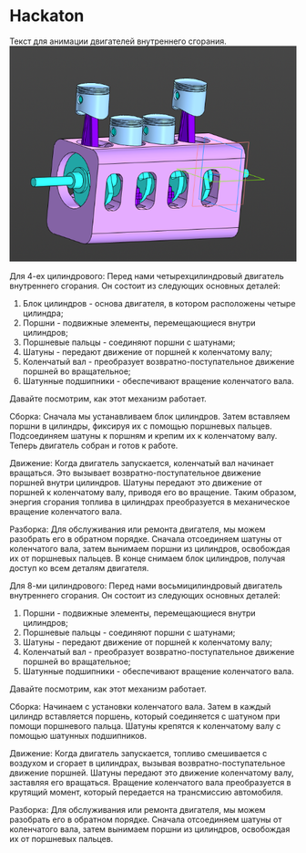 # Hackaton
Текст для анимации двигателей внутреннего сгорания.
![alt text](images/image.png)

Для 4-ех цилиндрового:
  Перед нами четырехцилиндровый двигатель внутреннего сгорания. Он состоит из следующих основных деталей: 
  1. Блок цилиндров - основа двигателя, в котором расположены четыре цилиндра;
  2. Поршни - подвижные элементы, перемещающиеся внутри цилиндров;
  3. Поршневые пальцы - соединяют поршни с шатунами;
  4. Шатуны - передают движение от поршней к коленчатому валу;
  5. Коленчатый вал - преобразует возвратно-поступательное движение поршней во вращательное;
  6. Шатунные подшипники - обеспечивают вращение коленчатого вала.
  
  Давайте посмотрим, как этот механизм работает.
  
  Сборка:
  Сначала мы устанавливаем блок цилиндров. Затем вставляем поршни в цилиндры, фиксируя их с помощью поршневых пальцев. Подсоединяем шатуны к поршням и крепим их к коленчатому валу. Теперь двигатель собран и готов к работе.
  
  Движение:
  Когда двигатель запускается, коленчатый вал начинает вращаться. Это вызывает возвратно-поступательное движение поршней внутри цилиндров. Шатуны передают это движение от поршней к коленчатому валу, приводя его во вращение. Таким образом, энергия сгорания топлива в цилиндрах преобразуется в механическое вращение коленчатого вала.
  
  Разборка:
  Для обслуживания или ремонта двигателя, мы можем разобрать его в обратном порядке. Сначала отсоединяем шатуны от коленчатого вала, затем вынимаем поршни из цилиндров, освобождая их от поршневых пальцев. В конце снимаем блок цилиндров, получая доступ ко всем деталям двигателя.

Для 8-ми цилиндрового: 
  Перед нами восьмицилиндровый двигатель внутреннего сгорания. Он состоит из следующих основных деталей: 
  1. Поршни - подвижные элементы, перемещающиеся внутри цилиндров;
  2. Поршневые пальцы - соединяют поршни с шатунами;
  3. Шатуны - передают движение от поршней к коленчатому валу;
  4. Коленчатый вал - преобразует возвратно-поступательное движение поршней во вращательное;
  5. Шатунные подшипники - обеспечивают вращение коленчатого вала.
  
  Давайте посмотрим, как этот механизм работает.
  
  Сборка:
  Начинаем с установки коленчатого вала. Затем в каждый цилиндр вставляется поршень, который соединяется с шатуном при помощи поршневого пальца. Шатуны крепятся к коленчатому валу с помощью шатунных подшипников.
  
  Движение:
  Когда двигатель запускается, топливо смешивается с воздухом и сгорает в цилиндрах, вызывая возвратно-поступательное движение поршней. Шатуны передают это движение коленчатому валу, заставляя его вращаться. Вращение коленчатого вала преобразуется в крутящий момент, который передается на трансмиссию автомобиля.
  
  Разборка:
  Для обслуживания или ремонта двигателя, мы можем разобрать его в обратном порядке. Сначала отсоединяем шатуны от коленчатого вала, затем вынимаем поршни из цилиндров, освобождая их от поршневых пальцев.
